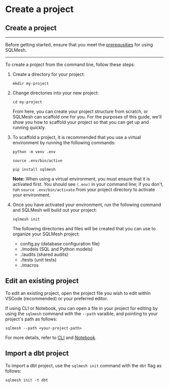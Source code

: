 # Create a project

## Create a project

---

Before getting started, ensure that you meet the [prerequsities](../../prerequisites) for using SQLMesh.

---

To create a project from the command line, follow these steps:

1. Create a directory for your project:

    ```
    mkdir my-project
    ```

2. Change directories into your new project:

    ```
    cd my-project
    ```

    From here, you can create your project structure from scratch, or SQLMesh can scaffold one for you. For the purposes of this guide, we'll show you how to scaffold your project so that you can get up and running quickly.

1. To scaffold a project, it is recommended that you use a virtual environment by running the following commands:

    ```
    python -m venv .env
    ```

    ```
    source .env/bin/active
    ```

    ```
    pip install sqlmesh
    ```

    **Note:** When using a virtual environment, you must ensure that it is activated first. You should see `(.env)` in your command line; if you don't, run `source .env/bin/activate` from your project directory to activate your environment.

1. Once you have activated your environment, run the following command and SQLMesh will build out your project:

    ```
    sqlmesh init
    ```
   
    The following directories and files will be created that you can use to organize your SQLMesh project:

    - config.py (database configuration file)
    - ./models (SQL and Python models)
    - ./audits (shared audits)
    - ./tests (unit tests)
    - ./macros

## Edit an existing project

To edit an existing project, open the project file you wish to edit within VSCode (recommended) or your preferred editor.

If using CLI or Notebook, you can open a file in your project for editing by using the `sqlmesh` command with the `--path` varaible, and pointing to your project's path as follows:

```
sqlmesh --path <your-project-path>
```

For more details, refer to [CLI](../../api/cli) and [Notebook](../..api/notebook).

## Import a dbt project

To import a dbt project, use the `sqlmesh init` command with the `dbt` flag as follows:

```
sqlmesh init -t dbt
```
